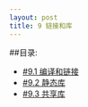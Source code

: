 ```yaml
---
layout: post
title: 9 链接和库 
---
```

##目录:
<ul>
<li> <a href="/post/09/9.1.html">#9.1 编译和链接</a> </li>
<li> <a href="/post/09/9.2.html">#9.2 静态库</a> </li>
<li> <a href="/post/09/9.3.html">#9.3 共享库</a> </li>
</ul>
